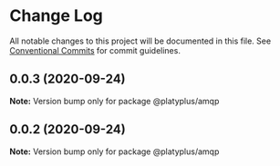 # Change Log

All notable changes to this project will be documented in this file.
See [Conventional Commits](https://conventionalcommits.org) for commit guidelines.

## 0.0.3 (2020-09-24)

**Note:** Version bump only for package @platyplus/amqp





## 0.0.2 (2020-09-24)

**Note:** Version bump only for package @platyplus/amqp
